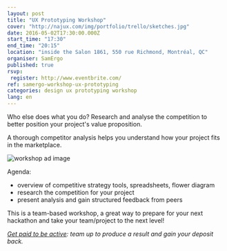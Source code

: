 ```yaml
---
layout: post
title: "UX Prototyping Workshop"
cover: "http://najux.com/img/portfolio/trello/sketches.jpg"
date: 2016-05-02T17:30:00.000Z
start_time: "17:30"
end_time: "20:15"
location: "inside the Salon 1861, 550 rue Richmond, Montréal, QC"
organiser: SamErgo
published: true
rsvp:
 register: http://www.eventbrite.com/
ref: samergo-workshop-ux-prototyping
categories: design ux prototyping workshop
lang: en
---
```

Who else does what you do? Research and analyse the competition to better position your project's value proposition.

A thorough competitor analysis helps you understand how your project fits in the marketplace.

![workshop ad image](https://i.imgur.com/LB2rHHo.png)

Agenda:

- overview of competitive strategy tools, spreadsheets, flower diagram
- research the competition for your project
- present analysis and gain structured feedback from peers

This is a team-based workshop, a great way to prepare for your next hackathon and take your team/project to the next level!

*[Get paid to be active](http://goo.gl/7D26a0): team up to produce a result and gain your deposit back.*
